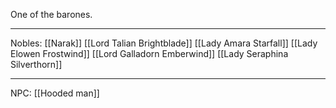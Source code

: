 One of the barones.

------
Nobles:
[[Narak]]
[[Lord Talian Brightblade]]
[[Lady Amara Starfall]]
[[Lady Elowen Frostwind]]
[[Lord Galladorn Emberwind]]
[[Lady Seraphina Silverthorn]]

-----
NPC:
[[Hooded man]]
